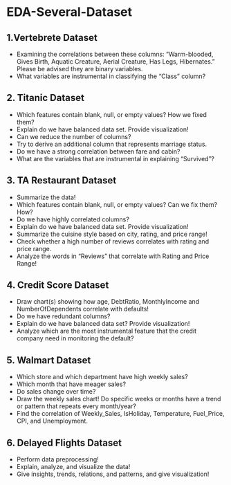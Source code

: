 # EDA-Several-Dataset

## 1.Vertebrete Dataset

- Examining the correlations between these columns: “Warm-blooded, Gives Birth, Aquatic Creature, Aerial Creature, Has Legs, Hibernates.” Please be advised they are binary variables.
- What variables are instrumental in classifying the “Class” column?

## 2. Titanic Dataset
- Which features contain blank, null, or empty values? How we fixed them?
- Explain do we have balanced data set. Provide visualization! 
- Can we reduce the number of columns?
- Try to derive an additional column that represents marriage status.
- Do we have a strong correlation between fare and cabin?
- What are the variables that are instrumental in explaining “Survived”?

## 3. TA Restaurant Dataset
- Summarize the data!
- Which features contain blank, null, or empty values? Can we fix them? How?
- Do we have highly correlated columns?
- Explain do we have balanced data set. Provide visualization! 
- Summarize the cuisine style based on city, rating, and price range!
- Check whether a high number of reviews correlates with rating and price range.
- Analyze the words in “Reviews” that correlate with Rating and Price Range!

## 4. Credit Score Dataset
- Draw chart(s) showing how age, DebtRatio, MonthlyIncome and NumberOfDependents correlate with defaults!
- Do we have redundant columns?
- Explain do we have balanced data set? Provide visualization! 
- Analyze which are the most instrumental feature that the credit company need in monitoring the default?

## 5. Walmart Dataset
- Which store and which department have high weekly sales?
- Which month that have meager sales?
- Do sales change over time?
- Draw the weekly sales chart! Do specific weeks or months have a trend or pattern that repeats every month/year?
- Find the correlation of Weekly_Sales, IsHoliday, Temperature, Fuel_Price, CPI, and Unemployment.

## 6. Delayed Flights Dataset
- Perform data preprocessing!
- Explain, analyze, and visualize the data!
- Give insights, trends, relations, and patterns, and give visualization!

